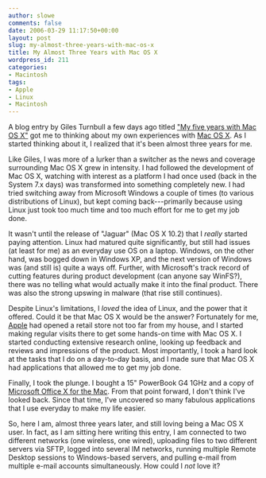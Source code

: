 ```yaml
---
author: slowe
comments: false
date: 2006-03-29 11:17:50+00:00
layout: post
slug: my-almost-three-years-with-mac-os-x
title: My Almost Three Years with Mac OS X
wordpress_id: 211
categories:
- Macintosh
tags:
- Apple
- Linux
- Macintosh
---
```


A blog entry by Giles Turnbull a few days ago titled ["My five years with Mac OS X"](http://www.oreillynet.com/mac/blog/2006/03/my_five_years_with_mac_os_x.html) got me to thinking about my own experiences with [Mac OS X](http://www.apple.com/macosx/). As I started thinking about it, I realized that it's been almost three years for me.

Like Giles, I was more of a lurker than a switcher as the news and coverage surrounding Mac OS X grew in intensity. I had followed the development of Mac OS X, watching with interest as a platform I had once used (back in the System 7.x days) was transformed into something completely new. I had tried switching away from Microsoft Windows a couple of times (to various distributions of Linux), but kept coming back---primarily because using Linux just took too much time and too much effort for me to get my job done.

It wasn't until the release of "Jaguar" (Mac OS X 10.2) that I _really_ started paying attention. Linux had matured quite significantly, but still had issues (at least for me) as an everyday use OS on a laptop. Windows, on the other hand, was bogged down in Windows XP, and the next version of Windows was (and still is) quite a ways off. Further, with Microsoft's track record of cutting features during product development (can anyone say WinFS?), there was no telling what would actually make it into the final product. There was also the strong upswing in malware (that rise still continues).

Despite Linux's limitations, I _loved_ the idea of Linux, and the power that it offered. Could it be that Mac OS X would be the answer? Fortunately for me, [Apple](http://www.apple.com/) had opened a retail store not too far from my house, and I started making regular visits there to get some hands-on time with Mac OS X. I started conducting extensive research online, looking up feedback and reviews and impressions of the product. Most importantly, I took a hard look at the tasks that I do on a day-to-day basis, and I made sure that Mac OS X had applications that allowed me to get my job done.

Finally, I took the plunge. I bought a 15" PowerBook G4 1GHz and a copy of [Microsoft Office X for the Mac](http://www.microsoft.com/mac/otherproducts/officex/officex.aspx?pid=officex). From that point forward, I don't think I've looked back. Since that time, I've uncovered so many fabulous applications that I use everyday to make my life easier.

So, here I am, almost three years later, and still loving being a Mac OS X user. In fact, as I am sitting here writing this entry, I am connected to two different networks (one wireless, one wired), uploading files to two different servers via SFTP, logged into several IM networks, running multiple Remote Desktop sessions to Windows-based servers, and pulling e-mail from multiple e-mail accounts simultaneously. How could I _not_ love it?
